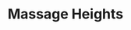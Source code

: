 ---
title: "Massage Heights"
url: /kansas-city/massage-heights-missouri-route-152/
shop: massage
---